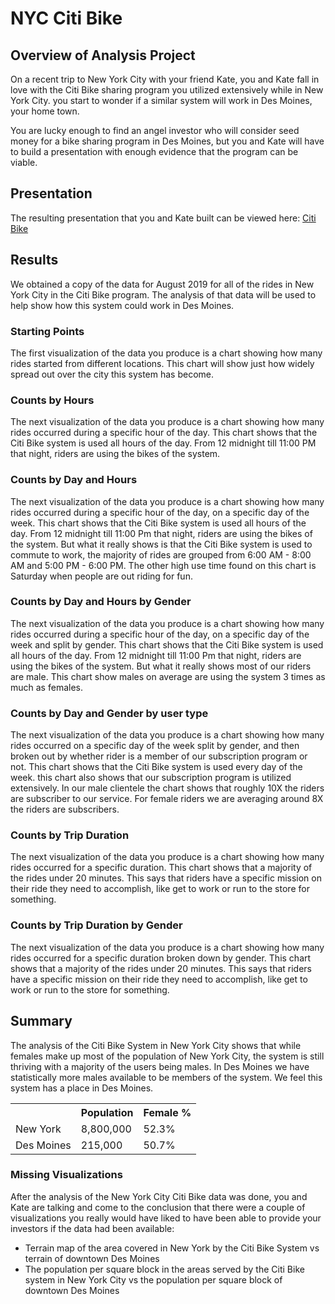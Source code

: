 # NYC Citi Bike
## Overview of Analysis Project
On a recent trip to New York City with your friend Kate, you and Kate fall in love with the Citi Bike sharing program you utilized extensively while in New York City. you start to wonder if a similar system will work in Des Moines, your home town.

You are lucky enough to find an angel investor who will consider seed money for a bike sharing program in Des Moines, but you and Kate will have to build a presentation with enough evidence that the program can be viable.

## Presentation

The resulting presentation that you and Kate built can be viewed here: <a href="https://public.tableau.com/views/NYCCitibikeChallenge_16493748405910/Story1?:language=en-US&publish=yes&:display_count=n&:origin=viz_share_link">Citi Bike</a>

## Results

We obtained a copy of the data for August 2019 for all of the rides in New York City in the Citi Bike program. The analysis of that data will be used to help show how this system could work in Des Moines.

### Starting Points

The first visualization of the data you produce is a chart showing how many rides started from different locations. This chart will show just how widely spread out over the city this system has become.

### Counts by Hours

The next visualization of the data you produce is a chart showing how many rides occurred during a specific hour of the day. This chart shows that the Citi Bike system is used all hours of the day. From 12 midnight till 11:00 PM that night, riders are using the bikes of the system.  

### Counts by Day and Hours 

The next visualization of the data you produce is a chart showing how many rides occurred during a specific hour of the day, on a specific day of the week. This chart shows that the Citi Bike system is used all hours of the day. From 12 midnight till 11:00 Pm that night, riders are using the bikes of the system. But what it really shows is that the Citi Bike system is used to commute to work, the majority of rides are grouped from 6:00 AM - 8:00 AM and 5:00 PM - 6:00 PM. The other high use time found on this chart is Saturday when people are out riding for fun.    

### Counts by Day and Hours by Gender

The next visualization of the data you produce is a chart showing how many rides occurred during a specific hour of the day, on a specific day of the week and split by gender. This chart shows that the Citi Bike system is used all hours of the day. From 12 midnight till 11:00 Pm that night, riders are using the bikes of the system. But what it really shows most of our riders are male.  This chart show males on average are using the system 3 times as much as females.  

### Counts by Day and Gender by user type

The next visualization of the data you produce is a chart showing how many rides occurred on a specific day of the week split by gender, and then broken out by whether rider is a member of our subscription program or not. This chart shows that the Citi Bike system is used every day of the week. this chart also shows that our subscription program is utilized extensively. In our male clientele the chart shows that roughly 10X the riders are subscriber to our service. For female riders we are averaging around 8X the riders are subscribers. 

### Counts by Trip Duration

The next visualization of the data you produce is a chart showing how many rides occurred for a specific duration. This chart shows that a majority of the rides under 20 minutes. This says that riders have a specific mission on their ride they need to accomplish, like get to work or run to the store for something.

### Counts by Trip Duration by Gender

The next visualization of the data you produce is a chart showing how many rides occurred for a specific duration broken down by gender. This chart shows that a majority of the rides under 20 minutes. This says that riders have a specific mission on their ride they need to accomplish, like get to work or run to the store for something.


## Summary

The analysis of the Citi Bike System in New York City shows that while females make up most of the population of New York City, the system is still thriving with a majority of the users being males. In Des Moines we have statistically more males available to be members of the system. We feel this system has a place in Des Moines.

<table>
<tr>
<th>
</th>
<th>
Population
</th>
<th>
Female %
</th>
</tr>
<tr>
<td>
New York
</td>
<td>
8,800,000
</td>
<td>
52.3%
</td>
</tr>
<tr>
<td>
Des Moines
</td>
<td>
215,000
</td>
<td>
50.7%
</td>
</tr>
</table>


### Missing Visualizations

After the analysis of the New York City Citi Bike data was done, you and Kate are talking and come to the conclusion that there were a couple of visualizations you really would have liked to have been able to provide your investors if the data had been available:

- Terrain map of the area covered in New York by the Citi Bike System vs terrain of downtown Des Moines
- The population per square block in the areas served by the Citi Bike system in New York City vs the population per square block of downtown Des Moines
